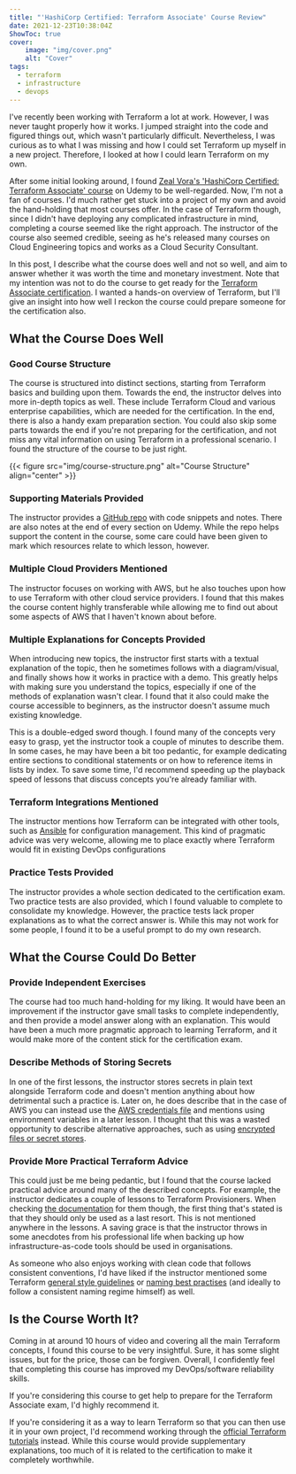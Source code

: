 ```yaml
---
title: "'HashiCorp Certified: Terraform Associate' Course Review"
date: 2021-12-23T10:38:04Z
ShowToc: true
cover:
    image: "img/cover.png"
    alt: "Cover"
tags:
  - terraform
  - infrastructure
  - devops
---
```


I've recently been working with Terraform a lot at work. However, I was never taught properly how it works. I jumped straight into the code and figured things out, which wasn't particularly difficult. Nevertheless, I was curious as to what I was missing and how I could set Terraform up myself in a new project. Therefore, I looked at how I could learn Terraform on my own.

After some initial looking around, I found [Zeal Vora's 'HashiCorp Certified: Terraform Associate' course](https://www.reddit.com/r/Terraform/comments/jfzerz/comment/g9nio4h/?utm_source=share&utm_medium=web2x&context=3) on Udemy to be well-regarded. Now, I'm not a fan of courses. I'd much rather get stuck into a project of my own and avoid the hand-holding that most courses offer. In the case of Terraform though, since I didn't have deploying any complicated infrastructure in mind, completing a course seemed like the right approach. The instructor of the course also seemed credible, seeing as he's released many courses on Cloud Engineering topics and works as a Cloud Security Consultant.

In this post, I describe what the course does well and not so well, and aim to answer whether it was worth the time and monetary investment. Note that my intention was not to do the course to get ready for the [Terraform Associate certification](https://www.hashicorp.com/certification/terraform-associate). I wanted a hands-on overview of Terraform, but I'll give an insight into how well I reckon the course could prepare someone for the certification also.

## What the Course Does Well

### Good Course Structure

The course is structured into distinct sections, starting from Terraform basics and building upon them. Towards the end, the instructor delves into more in-depth topics as well. These include Terraform Cloud and various enterprise capabilities, which are needed for the certification. In the end, there is also a handy exam preparation section. You could also skip some parts towards the end if you're not preparing for the certification, and not miss any vital information on using Terraform in a professional scenario. I found the structure of the course to be just right.

{{< figure src="img/course-structure.png" alt="Course Structure" align="center" >}}

### Supporting Materials Provided

The instructor provides a [GitHub repo](https://github.com/zealvora/terraform-beginner-to-advanced-resource) with code snippets and notes. There are also notes at the end of every section on Udemy. While the repo helps support the content in the course, some care could have been given to mark which resources relate to which lesson, however.

### Multiple Cloud Providers Mentioned

The instructor focuses on working with AWS, but he also touches upon how to use Terraform with other cloud service providers. I found that this makes the course content highly transferable while allowing me to find out about some aspects of AWS that I haven't known about before.

### Multiple Explanations for Concepts Provided

When introducing new topics, the instructor first starts with a textual explanation of the topic, then he sometimes follows with a diagram/visual, and finally shows how it works in practice with a demo. This greatly helps with making sure you understand the topics, especially if one of the methods of explanation wasn't clear. I found that it also could make the course accessible to beginners, as the instructor doesn't assume much existing knowledge.

This is a double-edged sword though. I found many of the concepts very easy to grasp, yet the instructor took a couple of minutes to describe them. In some cases, he may have been a bit too pedantic, for example dedicating entire sections to conditional statements or on how to reference items in lists by index. To save some time, I'd recommend speeding up the playback speed of lessons that discuss concepts you're already familiar with.

### Terraform Integrations Mentioned

The instructor mentions how Terraform can be integrated with other tools, such as [Ansible](https://www.ansible.com/) for configuration management. This kind of pragmatic advice was very welcome, allowing me to place exactly where Terraform would fit in existing DevOps configurations

### Practice Tests Provided

The instructor provides a whole section dedicated to the certification exam. Two practice tests are also provided, which I found valuable to complete to consolidate my knowledge. However, the practice tests lack proper explanations as to what the correct answer is. While this may not work for some people, I found it to be a useful prompt to do my own research.

## What the Course Could Do Better

### Provide Independent Exercises

The course had too much hand-holding for my liking. It would have been an improvement if the instructor gave small tasks to complete independently, and then provide a model answer along with an explanation. This would have been a much more pragmatic approach to learning Terraform, and it would make more of the content stick for the certification exam.

### Describe Methods of Storing Secrets

In one of the first lessons, the instructor stores secrets in plain text alongside Terraform code and doesn't mention anything about how detrimental such a practice is. Later on, he does describe that in the case of AWS you can instead use the [AWS credentials file](https://docs.aws.amazon.com/sdk-for-php/v3/developer-guide/guide_credentials_profiles.html) and mentions using environment variables in a later lesson. I thought that this was a wasted opportunity to describe alternative approaches, such as using [encrypted files or secret stores](https://blog.gruntwork.io/a-comprehensive-guide-to-managing-secrets-in-your-terraform-code-1d586955ace1#c49b).

### Provide More Practical Terraform Advice

This could just be me being pedantic, but I found that the course lacked practical advice around many of the described concepts. For example, the instructor dedicates a couple of lessons to Terraform Provisioners. When checking [the documentation](https://www.terraform.io/language/resources/provisioners/syntax) for them though, the first thing that's stated is that they should only be used as a last resort. This is not mentioned anywhere in the lessons. A saving grace is that the instructor throws in some anecdotes from his professional life when backing up how infrastructure-as-code tools should be used in organisations.

As someone who also enjoys working with clean code that follows consistent conventions, I'd have liked if the instructor mentioned some Terraform [general style guidelines](https://www.terraform.io/language/syntax/style) or [naming best practises](https://www.terraform-best-practices.com/naming) (and ideally to follow a consistent naming regime himself) as well.

## Is the Course Worth It?

Coming in at around 10 hours of video and covering all the main Terraform concepts, I found this course to be very insightful. Sure, it has some slight issues, but for the price, those can be forgiven. Overall, I confidently feel that completing this course has improved my DevOps/software reliability skills.

If you're considering this course to get help to prepare for the Terraform Associate exam, I'd highly recommend it.

If you're considering it as a way to learn Terraform so that you can then use it in your own project, I'd recommend working through the [official Terraform tutorials](https://learn.hashicorp.com/terraform) instead. While this course would provide supplementary explanations, too much of it is related to the certification to make it completely worthwhile.
